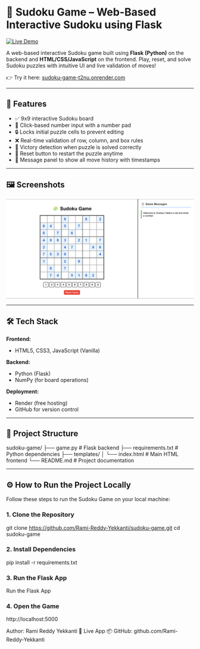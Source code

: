 # 🧩 Sudoku Game – Web-Based Interactive Sudoku using Flask

[![Live Demo](https://img.shields.io/badge/Live-Demo-brightgreen)](https://sudoku-game-t2nu.onrender.com)

A web-based interactive Sudoku game built using **Flask (Python)** on the backend and **HTML/CSS/JavaScript** on the frontend. Play, reset, and solve Sudoku puzzles with intuitive UI and live validation of moves!

👉 Try it here: [sudoku-game-t2nu.onrender.com](https://sudoku-game-t2nu.onrender.com)

---

## 🚀 Features

- ✅ 9x9 interactive Sudoku board
- 🔢 Click-based number input with a number pad
- 🔒 Locks initial puzzle cells to prevent editing
- ❌ Real-time validation of row, column, and box rules
- 🧠 Victory detection when puzzle is solved correctly
- 🔁 Reset button to restart the puzzle anytime
- 🧾 Message panel to show all move history with timestamps

---

## 🖼️ Screenshots

![Sudoku Game Screenshot](sudoku_screenshot.png)

---

## 🛠️ Tech Stack

**Frontend:**
- HTML5, CSS3, JavaScript (Vanilla)

**Backend:**
- Python (Flask)
- NumPy (for board operations)

**Deployment:**
- Render (free hosting)
- GitHub for version control

---

## 📁 Project Structure

sudoku-game/
├── game.py # Flask backend
├── requirements.txt # Python dependencies
├── templates/
│ └── index.html # Main HTML frontend
└── README.md # Project documentation

---

## ⚙️ How to Run the Project Locally

Follow these steps to run the Sudoku Game on your local machine:

### 1. Clone the Repository
git clone https://github.com/Rami-Reddy-Yekkanti/sudoku-game.git
cd sudoku-game

### 2. Install Dependencies
pip install -r requirements.txt

### 3. Run the Flask App
Run the Flask App

### 4. Open the Game
http://localhost:5000

Author: Rami Reddy Yekkanti
🚀 Live App
📦 GitHub: github.com/Rami-Reddy-Yekkanti
